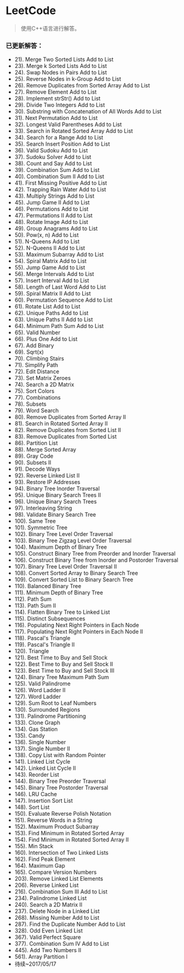 # LeetCode
> 使用C++语言进行解答。
### 已更新解答：
* 21). Merge Two Sorted Lists Add to List
* 23). Merge k Sorted Lists Add to List
* 24). Swap Nodes in Pairs Add to List
* 25). Reverse Nodes in k-Group Add to List
* 26). Remove Duplicates from Sorted Array Add to List
* 27). Remove Element Add to List
* 28). Implement strStr() Add to List
* 29). Divide Two Integers Add to List
* 30). Substring with Concatenation of All Words Add to List
* 31). Next Permutation Add to List
* 32). Longest Valid Parentheses Add to List
* 33). Search in Rotated Sorted Array Add to List
* 34). Search for a Range Add to List
* 35). Search Insert Position Add to List
* 36). Valid Sudoku Add to List
* 37). Sudoku Solver Add to List
* 38). Count and Say Add to List
* 39). Combination Sum Add to List
* 40). Combination Sum II Add to List
* 41). First Missing Positive Add to List
* 42). Trapping Rain Water Add to List
* 43). Multiply Strings Add to List
* 45). Jump Game II Add to List
* 46). Permutations Add to List
* 47). Permutations II Add to List
* 48). Rotate Image Add to List
* 49). Group Anagrams Add to List
* 50). Pow(x, n) Add to List
* 51). N-Queens Add to List
* 52). N-Queens II Add to List
* 53). Maximum Subarray Add to List
* 54). Spiral Matrix Add to List
* 55). Jump Game Add to List
* 56). Merge Intervals Add to List
* 57). Insert Interval Add to List
* 58). Length of Last Word Add to List
* 59). Spiral Matrix II Add to List
* 60). Permutation Sequence Add to List
* 61). Rotate List Add to List
* 62). Unique Paths Add to List
* 63). Unique Paths II Add to List
* 64). Minimum Path Sum Add to List
* 65). Valid Number
* 66). Plus One Add to List
* 67). Add Binary
* 69). Sqrt(x)	
* 70). Climbing Stairs
* 71). Simplify Path
* 72). Edit Distance
* 73). Set Matrix Zeroes
* 74). Search a 2D Matrix
* 75). Sort Colors
* 77). Combinations
* 78). Subsets
* 79). Word Search
* 80). Remove Duplicates from Sorted Array II
* 81). Search in Rotated Sorted Array II
* 82). Remove Duplicates from Sorted List II
* 83). Remove Duplicates from Sorted List
* 86). Partition List   
* 88). Merge Sorted Array  
* 89). Gray Code   
* 90). Subsets II   
* 91). Decode Ways 
* 92). Reverse Linked List II   
* 93). Restore IP Addresses   
* 94). Binary Tree Inorder Traversal   
* 95). Unique Binary Search Trees II 
* 96). Unique Binary Search Trees   
* 97). Interleaving String      
* 98). Validate Binary Search Tree     
* 100). Same Tree  
* 101). Symmetric Tree 
* 102). Binary Tree Level Order Traversal 
* 103). Binary Tree Zigzag Level Order Traversal  
* 104). Maximum Depth of Binary Tree   
* 105). Construct Binary Tree from Preorder and Inorder Traversal  
* 106). Construct Binary Tree from Inorder and Postorder Traversal   	   
* 107). Binary Tree Level Order Traversal II    
* 108). Convert Sorted Array to Binary Search Tree      
* 109). Convert Sorted List to Binary Search Tree   
* 110). Balanced Binary Tree   
* 111). Minimum Depth of Binary Tree
* 112). Path Sum
* 113). Path Sum II 
* 114). Flatten Binary Tree to Linked List   
* 115). Distinct Subsequences   
* 116). Populating Next Right Pointers in Each Node   
* 117). Populating Next Right Pointers in Each Node II   
* 118). Pascal's Triangle
* 119). Pascal's Triangle II 
* 120). Triangle  
* 121). Best Time to Buy and Sell Stock
* 122). Best Time to Buy and Sell Stock II   
* 123). Best Time to Buy and Sell Stock III   
* 124). Binary Tree Maximum Path Sum
* 125). Valid Palindrome
* 126). Word Ladder II   
* 127). Word Ladder   
* 129). Sum Root to Leaf Numbers   
* 130). Surrounded Regions   
* 131). Palindrome Partitioning   
* 133). Clone Graph   
* 134). Gas Station   
* 135). Candy   
* 136). Single Number  
* 137). Single Number II   
* 138). Copy List with Random Pointer    
* 141). Linked List Cycle   
* 142). Linked List Cycle II 
* 143). Reorder List   
* 144). Binary Tree Preorder Traversal   
* 145). Binary Tree Postorder Traversal   
* 146). LRU Cache   
* 147). Insertion Sort List   
* 148). Sort List   
* 150). Evaluate Reverse Polish Notation   
* 151). Reverse Words in a String  
* 152). Maximum Product Subarray   
* 153). Find Minimum in Rotated Sorted Array   
* 154). Find Minimum in Rotated Sorted Array II 
* 155). Min Stack   
* 160). Intersection of Two Linked Lists   	
* 162).	Find Peak Element   
* 164). Maximum Gap   		
* 165).	Compare Version Numbers   
*	203).	Remove Linked List Elements   
* 206). Reverse Linked List   
* 216). Combination Sum III Add to List
* 234). Palindrome Linked List   
* 240). Search a 2D Matrix II
*	237). Delete Node in a Linked List   
* 268). Missing Number Add to List
* 287). Find the Duplicate Number Add to List
* 328). Odd Even Linked List     
* 367). Valid Perfect Square   
* 377). Combination Sum IV Add to List
* 445). Add Two Numbers II    
* 561). Array Partition I   
* 待续~2017/05/17
